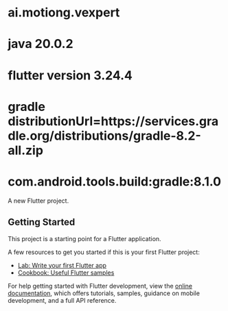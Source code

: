# ai.motiong.vexpert
# java 20.0.2 
# flutter version 3.24.4
# gradle distributionUrl=https\://services.gradle.org/distributions/gradle-8.2-all.zip
# com.android.tools.build:gradle:8.1.0

A new Flutter project.

## Getting Started

This project is a starting point for a Flutter application.

A few resources to get you started if this is your first Flutter project:

- [Lab: Write your first Flutter app](https://docs.flutter.dev/get-started/codelab)
- [Cookbook: Useful Flutter samples](https://docs.flutter.dev/cookbook)

For help getting started with Flutter development, view the
[online documentation](https://docs.flutter.dev/), which offers tutorials,
samples, guidance on mobile development, and a full API reference.
